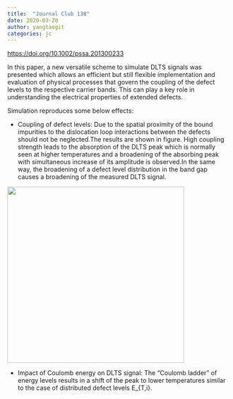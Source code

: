```yaml
---
title:  "Journal Club 138"
date: 2020-03-20
author: yangtaogit
categories: jc
---
```


<https://doi.org/10.1002/pssa.201300233>

In this paper, a new versatile scheme to simulate DLTS signals was presented which allows an efficient but still flexible implementation and evaluation of physical processes that govern the coupling of the defect levels to the respective carrier bands. This can play a key role in understanding the electrical properties of extended defects.

Simulation reproduces some below effects:
- Coupling of defect levels: Due to the spatial proximity of the bound impurities to the dislocation loop interactions between the defects should not be neglected.The results are shown in figure. High coupling strength leads to the absorption of the DLTS peak which is normally seen at higher temperatures and a broadening of the absorbing peak with simultaneous increase of its amplitude is observed.In the same way, the broadening of a defect level distribution in the band gap causes a broadening of the measured DLTS signal.
  
<a href="/images/jc138_20200320.png">
<img src="/images/jc138_20200320.png" width="400"/>
</a>

- Impact of Coulomb energy on DLTS signal: The “Coulomb ladder” of energy levels results in a shift of the peak to lower temperatures similar to the case of distributed defect levels E_{T,i}.